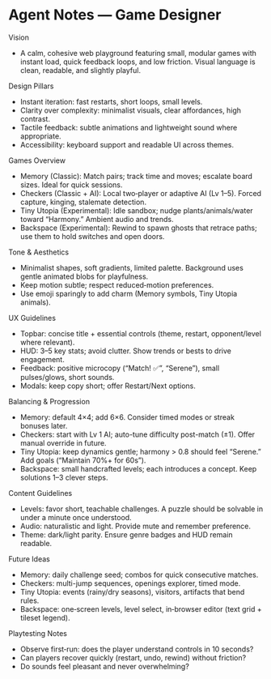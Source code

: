 # Agent Notes — Game Designer

Vision
- A calm, cohesive web playground featuring small, modular games with instant load, quick feedback loops, and low friction. Visual language is clean, readable, and slightly playful.

Design Pillars
- Instant iteration: fast restarts, short loops, small levels.
- Clarity over complexity: minimalist visuals, clear affordances, high contrast.
- Tactile feedback: subtle animations and lightweight sound where appropriate.
- Accessibility: keyboard support and readable UI across themes.

Games Overview
- Memory (Classic): Match pairs; track time and moves; escalate board sizes. Ideal for quick sessions.
- Checkers (Classic + AI): Local two‑player or adaptive AI (Lv 1–5). Forced capture, kinging, stalemate detection.
- Tiny Utopia (Experimental): Idle sandbox; nudge plants/animals/water toward “Harmony.” Ambient audio and trends.
- Backspace (Experimental): Rewind to spawn ghosts that retrace paths; use them to hold switches and open doors.

Tone & Aesthetics
- Minimalist shapes, soft gradients, limited palette. Background uses gentle animated blobs for playfulness.
- Keep motion subtle; respect reduced‑motion preferences.
- Use emoji sparingly to add charm (Memory symbols, Tiny Utopia animals).

UX Guidelines
- Topbar: concise title + essential controls (theme, restart, opponent/level where relevant).
- HUD: 3–5 key stats; avoid clutter. Show trends or bests to drive engagement.
- Feedback: positive microcopy (“Match! ✅”, “Serene”), small pulses/glows, short sounds.
- Modals: keep copy short; offer Restart/Next options.

Balancing & Progression
- Memory: default 4×4; add 6×6. Consider timed modes or streak bonuses later.
- Checkers: start with Lv 1 AI; auto-tune difficulty post-match (±1). Offer manual override in future.
- Tiny Utopia: keep dynamics gentle; harmony > 0.8 should feel “Serene.” Add goals (“Maintain 70%+ for 60s”).
- Backspace: small handcrafted levels; each introduces a concept. Keep solutions 1–3 clever steps.

Content Guidelines
- Levels: favor short, teachable challenges. A puzzle should be solvable in under a minute once understood.
- Audio: naturalistic and light. Provide mute and remember preference.
- Theme: dark/light parity. Ensure genre badges and HUD remain readable.

Future Ideas
- Memory: daily challenge seed; combos for quick consecutive matches.
- Checkers: multi-jump sequences, openings explorer, timed mode.
- Tiny Utopia: events (rainy/dry seasons), visitors, artifacts that bend rules.
- Backspace: one‑screen levels, level select, in‑browser editor (text grid + tileset legend).

Playtesting Notes
- Observe first‑run: does the player understand controls in 10 seconds?
- Can players recover quickly (restart, undo, rewind) without friction?
- Do sounds feel pleasant and never overwhelming?

